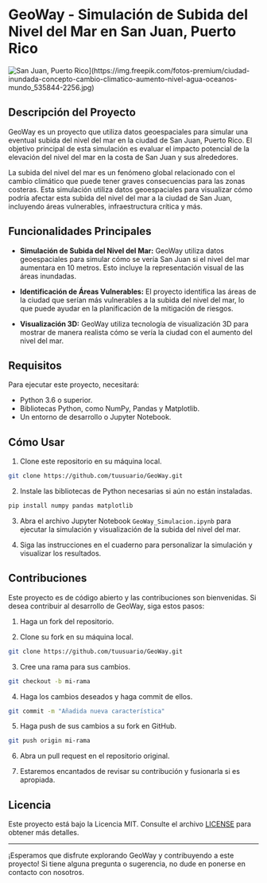 # GeoWay - Simulación de Subida del Nivel del Mar en San Juan, Puerto Rico

![San Juan, Puerto Rico]([https://upload.wikimedia.org/wikipedia/commons/thumb/8/8d/Ciudad_de_San_Juan_desde_el_Faro_de_la_Cab%C3%B1a_2.JPG/1280px-Ciudad_de_San_Juan_desde_el_Faro_de_la_Cab%C3%B1a_2.JPG](https://lh3.googleusercontent.com/4sQ7NhPAjIsrjMKEKC_snaZkjgQy3sdHosgBH_zPHq6-BT58zQBPYtpJNzy4F5g))](https://img.freepik.com/fotos-premium/ciudad-inundada-concepto-cambio-climatico-aumento-nivel-agua-oceanos-mundo_535844-2256.jpg)

## Descripción del Proyecto

GeoWay es un proyecto que utiliza datos geoespaciales para simular una eventual subida del nivel del mar en la ciudad de San Juan, Puerto Rico. El objetivo principal de esta simulación es evaluar el impacto potencial de la elevación del nivel del mar en la costa de San Juan y sus alrededores.

La subida del nivel del mar es un fenómeno global relacionado con el cambio climático que puede tener graves consecuencias para las zonas costeras. Esta simulación utiliza datos geoespaciales para visualizar cómo podría afectar esta subida del nivel del mar a la ciudad de San Juan, incluyendo áreas vulnerables, infraestructura crítica y más.

## Funcionalidades Principales

- **Simulación de Subida del Nivel del Mar:** GeoWay utiliza datos geoespaciales para simular cómo se vería San Juan si el nivel del mar aumentara en 10 metros. Esto incluye la representación visual de las áreas inundadas.

- **Identificación de Áreas Vulnerables:** El proyecto identifica las áreas de la ciudad que serían más vulnerables a la subida del nivel del mar, lo que puede ayudar en la planificación de la mitigación de riesgos.

- **Visualización 3D:** GeoWay utiliza tecnología de visualización 3D para mostrar de manera realista cómo se vería la ciudad con el aumento del nivel del mar.

## Requisitos

Para ejecutar este proyecto, necesitará:

- Python 3.6 o superior.
- Bibliotecas Python, como NumPy, Pandas y Matplotlib.
- Un entorno de desarrollo o Jupyter Notebook.

## Cómo Usar

1. Clone este repositorio en su máquina local.

```bash
git clone https://github.com/tuusuario/GeoWay.git
```

2. Instale las bibliotecas de Python necesarias si aún no están instaladas.

```bash
pip install numpy pandas matplotlib
```

3. Abra el archivo Jupyter Notebook `GeoWay_Simulacion.ipynb` para ejecutar la simulación y visualización de la subida del nivel del mar.

4. Siga las instrucciones en el cuaderno para personalizar la simulación y visualizar los resultados.

## Contribuciones

Este proyecto es de código abierto y las contribuciones son bienvenidas. Si desea contribuir al desarrollo de GeoWay, siga estos pasos:

1. Haga un fork del repositorio.

2. Clone su fork en su máquina local.

```bash
git clone https://github.com/tuusuario/GeoWay.git
```

3. Cree una rama para sus cambios.

```bash
git checkout -b mi-rama
```

4. Haga los cambios deseados y haga commit de ellos.

```bash
git commit -m "Añadida nueva característica"
```

5. Haga push de sus cambios a su fork en GitHub.

```bash
git push origin mi-rama
```

6. Abra un pull request en el repositorio original.

7. Estaremos encantados de revisar su contribución y fusionarla si es apropiada.

## Licencia

Este proyecto está bajo la Licencia MIT. Consulte el archivo [LICENSE](LICENSE) para obtener más detalles.

---

¡Esperamos que disfrute explorando GeoWay y contribuyendo a este proyecto! Si tiene alguna pregunta o sugerencia, no dude en ponerse en contacto con nosotros.
